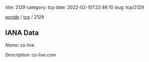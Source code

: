 title: 2129
category: tcp
date: 2022-02-10T22:46:10
slug: tcp/2129

[portdb](/) / [tcp](/category/tcp.html) / 2129


## IANA Data

_Name:_ cs-live

_Description:_ cs-live.com

